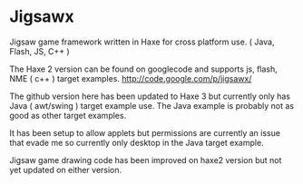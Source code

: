 Jigsawx
=======

Jigsaw game framework written in Haxe for cross platform use.
( Java, Flash, JS, C++ )

The Haxe 2 version can be found on googlecode and supports js, flash, NME ( c++ ) target examples.
http://code.google.com/p/jigsawx/

The github version here has been updated to Haxe 3 but currently only has Java ( awt/swing ) target example use.
The Java example is probably not as good as other target examples.

It has been setup to allow applets but permissions are currently an issue that evade me so currently only desktop
in the Java target example. 

Jigsaw game drawing code has been improved on haxe2 version but not yet updated on either version.

